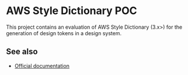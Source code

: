 # AWS Style Dictionary POC

This project contains an evaluation of AWS Style Dictionary (3.x>) for the generation of design tokens in a design system.

## See also

- [Official documentation](https://amzn.github.io/style-dictionary/#/README)
